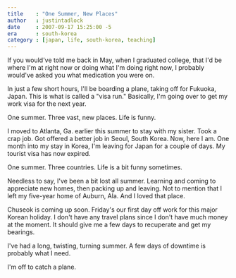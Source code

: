 ```yaml
---
title    : "One Summer, New Places"
author   : justintadlock
date     : 2007-09-17 15:25:00 -5
era      : south-korea
category : [japan, life, south-korea, teaching]
---
```


If you would've told me back in May, when I graduated college, that I'd be where I'm at right now or doing what I'm doing right now, I probably would've asked you what medication you were on.

In just a few short hours, I'll be boarding a plane, taking off for Fukuoka, Japan.  This is what is called a "visa run."  Basically, I'm going over to get my work visa for the next year.

One summer.  Three vast, new places.  Life is funny.

I moved to Atlanta, Ga. earlier this summer to stay with my sister.  Took a crap job.  Got offered a better job in Seoul, South Korea.  Now, here I am.  One month into my stay in Korea, I'm leaving for Japan for a couple of days.  My tourist visa has now expired.

One summer.  Three countries.  Life is a bit funny sometimes.

Needless to say, I've been a bit lost all summer.  Learning and coming to appreciate new homes, then packing up and leaving.  Not to mention that I left my five-year home of Auburn, Ala.  And I loved that place.

Chuseok is coming up soon.  Friday's our first day off work for this major Korean holiday.  I don't have any travel plans since I don't have much money at the moment.  It should give me a few days to recuperate and get my bearings.

I've had a long, twisting, turning summer.  A few days of downtime is probably what I need.

I'm off to catch a plane.
